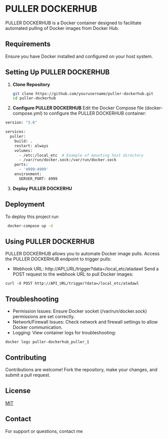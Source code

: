# PULLER DOCKERHUB

PULLER DOCKERHUB is a Docker container designed to facilitate automated pulling of Docker images from Docker Hub.

## Requirements

Ensure you have Docker installed and configured on your host system.

## Setting Up PULLER DOCKERHUB

1. **Clone Repository**
   ```bash
   git clone https://github.com/yourusername/puller-dockerhub.git
   cd puller-dockerhub

2. **Configure PULLER DOCKERHUB**
Edit the Docker Compose file (docker-compose.yml) to configure the PULLER DOCKERHUB container:
```bash
version: "3.6"

services:
  puller:
    build: .
    restart: always
    volumes:
      - /etc:/local_etc  # Example of mounting host directory
      - /var/run/docker.sock:/var/run/docker.sock
    ports:
      - '4999:4999'
    environment:
      SERVER_PORT: 4999

```


3. **Deploy PULLER DOCKERHU**

## Deployment

To deploy this project run

```bash
 docker-compose up -d
```


## Using PULLER DOCKERHUB

PULLER DOCKERHUB allows you to automate Docker image pulls. Access the PULLER DOCKERHUB endpoint to trigger pulls:

* Webhook URL: http://API_URL/trigger?data=/local_etc/atadawl
Send a POST request to the webhook URL to pull Docker images:



```basg
curl -X POST http://API_URL/trigger?data=/local_etc/atadawl
```


## Troubleshooting

* Permission Issues: Ensure Docker socket (/var/run/docker.sock) permissions are set correctly.
* Network/Firewall Issues: Check network and firewall settings to allow Docker communication.
* Logging: View container logs for troubleshooting:

```basg
docker logs puller-dockerhub_puller_1
```

## Contributing

Contributions are welcome! Fork the repository, make your changes, and submit a pull request.




## License

[MIT](https://choosealicense.com/licenses/mit/)

## Contact

For support or questions, contact me

